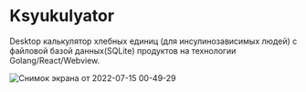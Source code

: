 # Ksyukulyator

Desktop калькулятор хлебных единиц (для инсулинозависимых людей) с файловой базой данных(SQLite) продуктов на технологии Golang/React/Webview.

![Снимок экрана от 2022-07-15 00-49-29](https://user-images.githubusercontent.com/60382252/179096013-30112742-a71b-450b-8f20-06547831e070.png)
